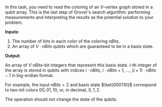 In this task, you need to read the coloring of an $V$-vertex graph stored in a qubit array.
This is the last step of Grover's search algorithm: performing measurements and interpreting the results as the potential solution to your problem.

**Inputs**:

  1. The number of bits in each color of the coloring $nBits$.
  2. An array of $V \cdot nBits$ qubits which are guaranteed to be in a basis state.

**Output**:

An array of $V$ $nBits$-bit integers that represent this basis state.
$i$-th integer of the array is stored in qubits with indices $i \cdot nBits$, $i \cdot nBits + 1$, ..., $(i + 1) \cdot nBits - 1$ in big-endian format. 

For example, the input $nBits = 2$ and basis state $\ket{000110}$ correspond to two-bit colors $00, 01, 10$, or, in decimal, $0, 1, 2$.

The operation should not change the state of the qubits.
